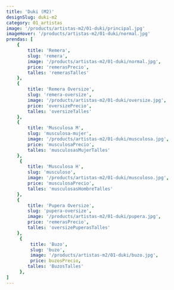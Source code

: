 ```yaml
---
title: 'Duki (M2)'
designSlug: duki-m2
category: 01_artistas
image: '/products/artistas-m2/01-duki/principal.jpg'
imageHover: '/products/artistas-m2/01-duki/normal.jpg'
prendas: [
    {   
        title: 'Remera',
        slug: 'remera',          
        image: '/products/artistas-m2/01-duki/normal.jpg',
        price: 'remerasPrecio',
        talles: 'remerasTalles'
    },
    {
        title: 'Remera Oversize',
        slug: 'remera-oversize',
        image: '/products/artistas-m2/01-duki/oversize.jpg',
        price: 'oversizePrecio',
        talles: 'oversizeTalles'
    },
    {
        title: 'Musculosa M',
        slug: 'musculosa-mujer',
        image: '/products/artistas-m2/01-duki/musculosa.jpg',
        price: 'musculosaPrecio',
        talles: 'musculosasMujerTalles'
    },
     {
        title: 'Musculosa H',
        slug: 'musculoso',
        image: '/products/artistas-m2/01-duki/musculoso.jpg',
        price: 'musculosaPrecio',
        talles: 'musculosasHombreTalles'
    },
    {
        title: 'Pupera Oversize',
        slug: 'pupera-oversize',
        image: '/products/artistas-m2/01-duki/pupera.jpg',
        price: 'remerasPrecio',
        talles: 'oversizePuperasTalles'
    },
     {
         title: 'Buzo',
         slug: 'buzo',
         image: '/products/artistas-m2/01-duki/buzo.jpg',
         price: buzosPrecio,
        talles: 'BuzosTalles'
     },
]
---
```

